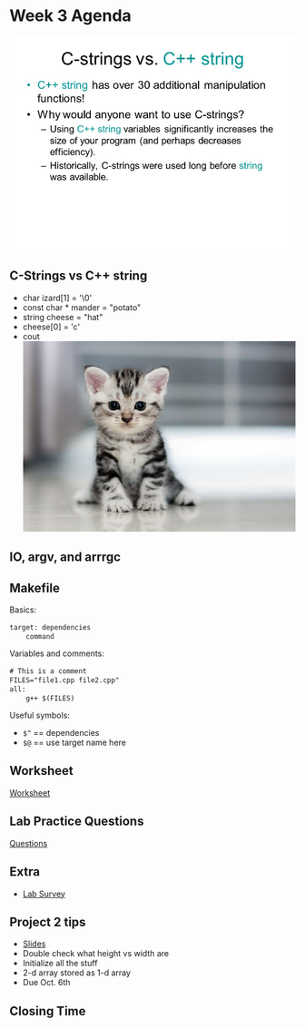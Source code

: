 # Week 3 Agenda
![Image](.other/pictures/WhyUseCString.jpg)

## C-Strings vs C++ string
- char izard[1] = '\\0'
- const char * mander = "potato"
- string cheese = "hat"
- cheese[0] = 'c'
- cout
![Image](.other/pictures/cat.jpg)

## IO, argv, and arrrgc


## Makefile
Basics:
~~~make
target: dependencies
    command
~~~
Variables and comments:
~~~make
# This is a comment
FILES="file1.cpp file2.cpp"
all:
    g++ $(FILES)
~~~
Useful symbols:
- `$^` == dependencies
- `$@` == use target name here


## Worksheet
[Worksheet](https://docs.google.com/document/d/1Un3TljjRZQrG_389X3XDqxY3zRFUPcp1ZDgJuCRTCb0/edit#heading=h.nr154e7mxb4h)

## Lab Practice Questions
[Questions](https://docs.google.com/document/d/1ND69_kdcNXo-7HnASZqh7YzFt2YBxeXQX8JmfBR5b40/edit#heading=h.nr154e7mxb4h)

## Extra
- [Lab Survey](https://docs.google.com/forms/d/1Wku4LmK3ACVGLzZ0BGNL_q5RQmzxA1D1wGhGH0XKIKo/edit)

## Project 2 tips
- [Slides](https://docs.google.com/presentation/d/1Joy-2qyjFXUfAizmyzRVuhEjNFdTkWVM5LXDEywLYV8/edit#slide=id.g275ba625aa_0_47)
- Double check what height vs width are
- Initialize all the stuff
- 2-d array stored as 1-d array
- Due Oct. 6th

## Closing Time

